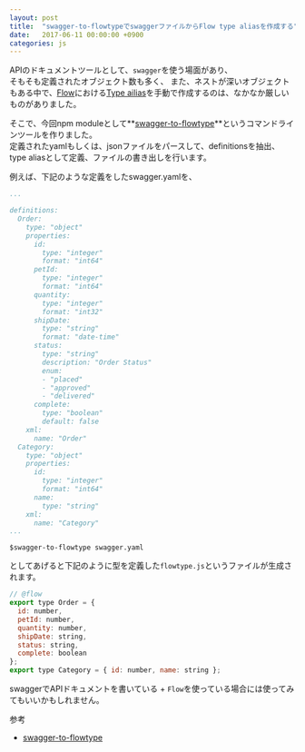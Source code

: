 ```yaml
---
layout: post
title:  "swagger-to-flowtypeでswaggerファイルからFlow type aliasを作成する"
date:   2017-06-11 00:00:00 +0900
categories: js
---
```


APIのドキュメントツールとして、`swagger`を使う場面があり、  
そもそも定義されたオブジェクト数も多く、
また、ネストが深いオブジェクトもある中で、[Flow](https://flow.org/)における[Type ailias](https://flow.org/en/docs/types/aliases/)を手動で作成するのは、なかなか厳しいものがありました。  

そこで、今回npm moduleとして**[swagger-to-flowtype](https://github.com/yayoc/swagger-to-flowtype)**というコマンドラインツールを作りました。  
定義されたyamlもしくは、jsonファイルをパースして、definitionsを抽出、type aliasとして定義、ファイルの書き出しを行います。  

例えば、下記のような定義をしたswagger.yamlを、

```yaml
...

definitions:
  Order:
    type: "object"
    properties:
      id:
        type: "integer"
        format: "int64"
      petId:
        type: "integer"
        format: "int64"
      quantity:
        type: "integer"
        format: "int32"
      shipDate:
        type: "string"
        format: "date-time"
      status:
        type: "string"
        description: "Order Status"
        enum:
        - "placed"
        - "approved"
        - "delivered"
      complete:
        type: "boolean"
        default: false
    xml:
      name: "Order"
  Category:
    type: "object"
    properties:
      id:
        type: "integer"
        format: "int64"
      name:
        type: "string"
    xml:
      name: "Category"
...
```

`$swagger-to-flowtype swagger.yaml`  

としてあげると下記のように型を定義した`flowtype.js`というファイルが生成されます。  

```js
// @flow
export type Order = {
  id: number,
  petId: number,
  quantity: number,
  shipDate: string,
  status: string,
  complete: boolean
};
export type Category = { id: number, name: string };
```

swaggerでAPIドキュメントを書いている + `Flow`を使っている場合には使ってみてもいいかもしれません。  


参考  

* [swagger-to-flowtype](https://github.com/yayoc/swagger-to-flowtype)



